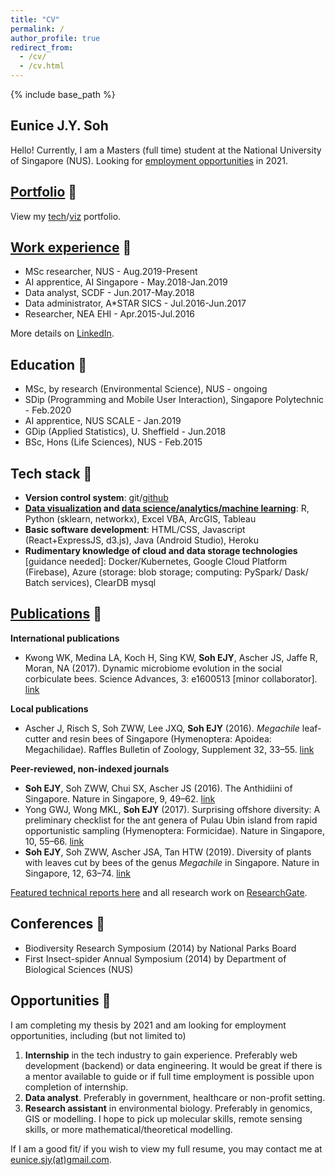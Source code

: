 ```yaml
---
title: "CV"
permalink: /
author_profile: true
redirect_from: 
  - /cv/
  - /cv.html
---
```


{% include base_path %}

## Eunice J.Y. Soh

Hello! Currently, I am a Masters (full time) student at the National University of Singapore (NUS). Looking for [employment opportunities](#opportunities-) in 2021.

## [Portfolio](/portfolio) 🐜

View my [tech](/portfolio/portfolio-1/)/[viz](/portfolio/portfolio-2/) portfolio.

## [Work experience](https://www.linkedin.com/in/eunicesoh/) 🦟

- MSc researcher, NUS - Aug.2019-Present 
- AI apprentice, AI Singapore - May.2018-Jan.2019 
- Data analyst, SCDF - Jun.2017-May.2018
- Data administrator, A*STAR SICS - Jul.2016-Jun.2017
- Researcher, NEA EHI - Apr.2015-Jul.2016 

More details on [LinkedIn](https://www.linkedin.com/in/eunicesoh/).

## Education 💯

- MSc, by research (Environmental Science), NUS - ongoing
- SDip (Programming and Mobile User Interaction), Singapore Polytechnic - Feb.2020
- AI apprentice, NUS SCALE - Jan.2019 
- GDip (Applied Statistics), U. Sheffield - Jun.2018
- BSc, Hons (Life Sciences), NUS - Feb.2015 

## Tech stack 🦋

- **Version control system**: git/[github](https://github.com/eunices)
- **[Data visualization](/portfolio/portfolio-2/) and [data science/analytics/machine learning](/portfolio/portfolio-1/)**: R, Python (sklearn, networkx), Excel VBA, ArcGIS, Tableau 
- **Basic software development**: HTML/CSS, Javascript (React+ExpressJS, d3.js), Java (Android Studio), Heroku
- **Rudimentary knowledge of cloud and data storage technologies** [guidance needed]: Docker/Kubernetes, Google Cloud Platform (Firebase), Azure (storage: blob storage; computing: PySpark/ Dask/ Batch services), ClearDB mysql

## [Publications](https://www.researchgate.net/profile/Eunice_Soh2/research) 🐝

**International publications**
- Kwong WK, Medina LA, Koch H, Sing KW, **Soh EJY**, Ascher JS, Jaffe R, Moran, NA (2017). Dynamic microbiome evolution in the social corbiculate bees. Science Advances, 3: e1600513 [minor collaborator]. [link](https://www.researchgate.net/publication/315766876_Dynamic_microbiome_evolution_in_social_bees)

**Local publications**
- Ascher J, Risch S, Soh ZWW, Lee JXQ, **Soh EJY** (2016). *Megachile* leaf-cutter and resin bees of Singapore (Hymenoptera: Apoidea: Megachilidae). Raffles Bulletin of Zoology, Supplement 32, 33–55. [link](https://www.researchgate.net/publication/303189173_Megachile_leaf-cutter_and_resin_bees_of_Singapore_Hymenoptera_Apoidea_Megachilidae)

**Peer-reviewed, non-indexed journals**
- **Soh EJY**, Soh ZWW, Chui SX, Ascher JS (2016). The Anthidiini of Singapore. Nature in Singapore, 9, 49–62. [link](https://www.researchgate.net/publication/306009526_The_bee_tribe_Anthidiini_in_Singapore_Anthophila_Megachilidae_Anthidiini_with_notes_on_the_regional_fauna)
- Yong GWJ, Wong MKL, **Soh EJY** (2017). Surprising offshore diversity: A preliminary checklist for the ant genera of Pulau Ubin island from rapid opportunistic sampling (Hymenoptera: Formicidae). Nature in Singapore, 10, 55–66. [link](https://www.researchgate.net/publication/318129786_A_preliminary_checklist_of_the_ant_genera_of_Pulau_Ubin_Singapore_from_rapid_opportunistic_sampling_Hymenoptera_Formicidae)
- **Soh EJY**, Soh ZWW, Ascher JSA, Tan HTW (2019). Diversity of plants with leaves cut by bees of the genus *Megachile* in Singapore. Nature in Singapore, 12, 63–74. [link](https://www.researchgate.net/publication/337077776_Diversity_of_plants_with_leaves_cut_by_bees_of_the_genus_Megachile_in_Singapore)

[Featured technical reports here](/portfolio/portfolio-3) and all research work on [ResearchGate](https://www.researchgate.net/profile/Eunice_Soh2/research).

## Conferences 🐛

- Biodiversity Research Symposium (2014) by National Parks Board
- First Insect-spider Annual Symposium (2014) by Department of Biological Sciences (NUS)

## Opportunities 🐞

I am completing my thesis by 2021 and am looking for employment opportunities, including (but not limited to)

1. **Internship** in the tech industry to gain experience. Preferably web development (backend) or data engineering. It would be great if there is a mentor available to guide or if full time employment is possible upon completion of internship.
2. **Data analyst**. Preferably in government, healthcare or non-profit setting.
3. **Research assistant** in environmental biology. Preferably in genomics, GIS or modelling. I hope to pick up molecular skills, remote sensing skills, or more mathematical/theoretical modelling.

If I am a good fit/ if you wish to view my full resume, you may contact me at [eunice.sjy(at)gmail.com](mailto:eunice.sjy@gmail.com).

